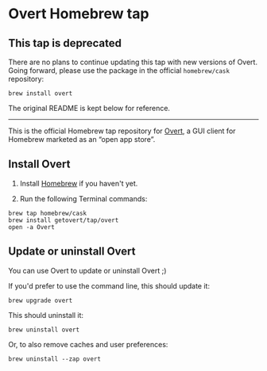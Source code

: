 # Overt Homebrew tap

## This tap is deprecated

There are no plans to continue updating this tap with new versions of Overt. Going forward, please use the package in the official `homebrew/cask` repository:

    brew install overt

The original README is kept below for reference.

---

This is the official Homebrew tap repository for [Overt](https://github.com/GetOvert/Overt), a GUI client for Homebrew marketed as an “open app store”.

## Install Overt

1. Install [Homebrew](https://brew.sh) if you haven't yet.

2. Run the following Terminal commands:

  ```
  brew tap homebrew/cask
  brew install getovert/tap/overt
  open -a Overt
  ```


## Update or uninstall Overt

You can use Overt to update or uninstall Overt ;)

If you'd prefer to use the command line, this should update it:

    brew upgrade overt

This should uninstall it:

    brew uninstall overt

Or, to also remove caches and user preferences:

    brew uninstall --zap overt
